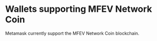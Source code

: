 # Wallets supporting MFEV Network Coin

Metamask currently support the MFEV Network Coin blockchain.
